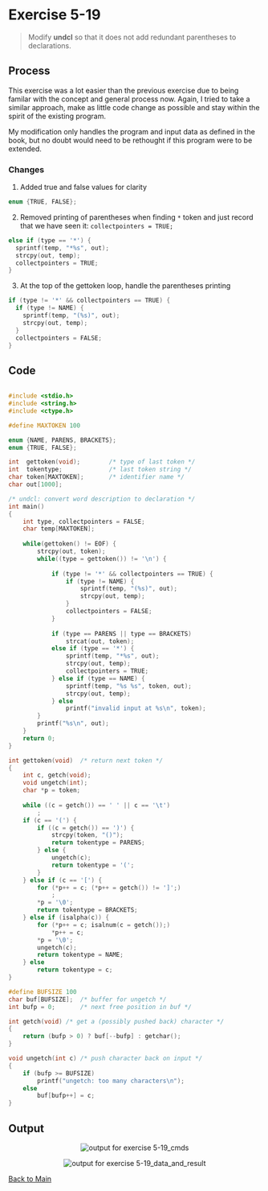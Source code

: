 # Exercise 5-19
> Modify **undcl** so that it does not add redundant parentheses to declarations.

## Process
This exercise was a lot easier than the previous exercise due to being familar with the concept 
and general process now. Again, I tried to take a similar approach, make as little code change 
as possible and stay within the spirit of the existing program.

My modification only handles the program and input data as defined in the book, but no doubt
would need to be rethought if this program were to be extended.

### Changes
1. Added true and false values for clarity
```c
enum {TRUE, FALSE};
```

2. Removed printing of parentheses when finding `*` token and just record that we have
seen it: `collectpointers = TRUE;`
```c
else if (type == '*') {
  sprintf(temp, "*%s", out);
  strcpy(out, temp);
  collectpointers = TRUE;
}
```

3. At the top of the gettoken loop, handle the parentheses printing
```c
if (type != '*' && collectpointers == TRUE) {
  if (type != NAME) {
    sprintf(temp, "(%s)", out);
    strcpy(out, temp);
  }
  collectpointers = FALSE;
}
```

## Code
```c

#include <stdio.h>
#include <string.h>
#include <ctype.h>

#define MAXTOKEN 100

enum {NAME, PARENS, BRACKETS};
enum {TRUE, FALSE};

int  gettoken(void);        /* type of last token */
int  tokentype;             /* last token string */
char token[MAXTOKEN];       /* identifier name */
char out[1000];

/* undcl: convert word description to declaration */
int main()
{
    int type, collectpointers = FALSE;
    char temp[MAXTOKEN];
    
    while(gettoken() != EOF) {
        strcpy(out, token);
        while((type = gettoken()) != '\n') {
            
            if (type != '*' && collectpointers == TRUE) {
                if (type != NAME) {
                    sprintf(temp, "(%s)", out);
                    strcpy(out, temp);
                }
                collectpointers = FALSE;
            }
            
            if (type == PARENS || type == BRACKETS)
                strcat(out, token);
            else if (type == '*') {
                sprintf(temp, "*%s", out);
                strcpy(out, temp);
                collectpointers = TRUE;
            } else if (type == NAME) {
                sprintf(temp, "%s %s", token, out);
                strcpy(out, temp);
            } else
                printf("invalid input at %s\n", token);
        }
        printf("%s\n", out);
    }
    return 0;
}

int gettoken(void)  /* return next token */
{
    int c, getch(void);
    void ungetch(int);
    char *p = token;
    
    while ((c = getch()) == ' ' || c == '\t')
        ;
    if (c == '(') {
        if ((c = getch()) == ')') {
            strcpy(token, "()");
            return tokentype = PARENS;
        } else {
            ungetch(c);
            return tokentype = '(';
        }
    } else if (c == '[') {
        for (*p++ = c; (*p++ = getch()) != ']';)
            ;
        *p = '\0';
        return tokentype = BRACKETS;
    } else if (isalpha(c)) {
        for (*p++ = c; isalnum(c = getch());)
            *p++ = c;
        *p = '\0';
        ungetch(c);
        return tokentype = NAME;
    } else
        return tokentype = c;
}

#define BUFSIZE 100
char buf[BUFSIZE];  /* buffer for ungetch */
int bufp = 0;       /* next free position in buf */

int getch(void) /* get a (possibly pushed back) character */
{
    return (bufp > 0) ? buf[--bufp] : getchar();
}

void ungetch(int c) /* push character back on input */
{
    if (bufp >= BUFSIZE)
        printf("ungetch: too many characters\n");
    else
        buf[bufp++] = c;
}
```

## Output
<p align="center">
  <image src="../assets/exercise5-19_cmds.jpg" alt="output for exercise 5-19_cmds" />
</p>
<p align="center">
  <image src="../assets/exercise5-19_data_and_result.jpg" alt="output for exercise 5-19_data_and_result" />
</p>

[Back to Main](../readme.md)
